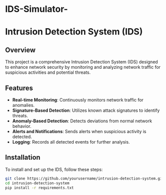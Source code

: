 # IDS-Simulator-
# Intrusion Detection System (IDS)

## Overview
This project is a comprehensive Intrusion Detection System (IDS) designed to enhance network security by monitoring and analyzing network traffic for suspicious activities and potential threats.

## Features
- **Real-time Monitoring**: Continuously monitors network traffic for anomalies.
- **Signature-Based Detection**: Utilizes known attack signatures to identify threats.
- **Anomaly-Based Detection**: Detects deviations from normal network behavior.
- **Alerts and Notifications**: Sends alerts when suspicious activity is detected.
- **Logging**: Records all detected events for further analysis.

## Installation
To install and set up the IDS, follow these steps:

```bash
git clone https://github.com/yourusername/intrusion-detection-system.git
cd intrusion-detection-system
pip install -r requirements.txt

